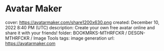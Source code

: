 # Avatar Maker

cover: https://avatarmaker.com/share1200x630.png
created: December 10, 2022 8:40 PM (UTC)
description: Create your own free avatar online and share it with your friends!
folder: BOOKMRKS-MTHRFCKR / DESGN-MTHRFCKR / Image Tools
tags: image generation
url: https://avatarmaker.com